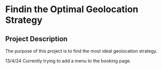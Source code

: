 # Findin the Optimal Geolocation Strategy
## Project Description
The purpose of this project is to find the most ideal geolocation strategy. 


13/4/24
Currently trying to add a menu to the booking page.
